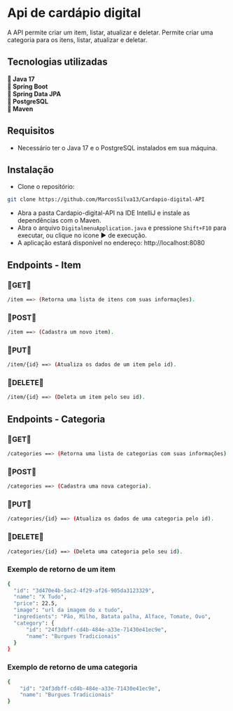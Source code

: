# Api de cardápio digital
<p>
  A API permite criar um item, listar, atualizar e deletar. Permite criar uma categoria para os itens, listar, atualizar e deletar.
</p>

<h2> Tecnologias utilizadas </h2>
<p>
  🔹<strong> Java 17 </strong> <br>
  🔹<strong> Spring Boot </strong> <br>
  🔹<strong> Spring Data JPA </strong> <br>
  🔹<strong> PostgreSQL </strong> <br>
  🔹<strong> Maven </strong><br>
</p>

<h2>Requisitos</h2>

- Necessário ter o Java 17 e o PostgreSQL instalados em sua máquina.

<h2>Instalação</h2>

- Clone o repositório:

```bash
git clone https://github.com/MarcosSilva13/Cardapio-digital-API
```
- Abra a pasta Cardapio-digital-API na IDE IntelliJ e instale as dependências com o Maven.<br>
- Abra o arquivo `DigitalmenuApplication.java` e pressione `Shift+F10` para executar, ou clique no icone ▶️ de execução.
- A aplicação estará disponível no endereço: http://localhost:8080

<h2> Endpoints - Item </h2>

<h3>🔹GET🔹</h3>

```bash
/item ==> (Retorna uma lista de itens com suas informações).
```
<h3>🔹POST🔹</h3>

```bash
/item ==> (Cadastra um novo item).
```
<h3>🔹PUT🔹</h3>

```bash
/item/{id} ==> (Atualiza os dados de um item pelo id).
```

<h3>🔹DELETE🔹</h3>

```bash
/item/{id} ==> (Deleta um item pelo seu id).
```

<h2> Endpoints - Categoria </h2>

<h3>🔹GET🔹</h3>

```bash
/categories ==> (Retorna uma lista de categorias com suas informações).
```

<h3>🔹POST🔹</h3>

```bash
/categories ==> (Cadastra uma nova categoria).
```

<h3>🔹PUT🔹</h3>

```bash
/categories/{id} ==> (Atualiza os dados de uma categoria pelo id).
```

<h3>🔹DELETE🔹</h3>

```bash
/categories/{id} ==> (Deleta uma categoria pelo seu id).
```
<h3>Exemplo de retorno de um item </h3>

```bash
{
  "id": "3d470e4b-5ac2-4f29-af26-905da3123329",
  "name": "X Tudo",
  "price": 22.5,
  "image": "url da imagem do x tudo",
  "ingredients": "Pão, Milho, Batata palha, Alface, Tomate, Ovo",
  "category": {
      "id": "24f3dbff-cd4b-484e-a33e-71430e41ec9e",
      "name": "Burgues Tradicionais"
  }
}
```
<h3>Exemplo de retorno de uma categoria </h3>

```bash
{
    "id": "24f3dbff-cd4b-484e-a33e-71430e41ec9e",
    "name": "Burgues Tradicionais"
}
```
